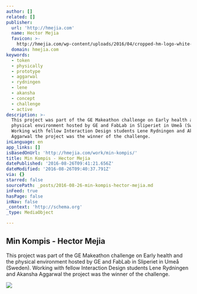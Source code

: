 ```yaml
---
author: []
related: []
publisher:
  url: 'http://hmejia.com'
  name: Hector Mejia
  favicon: >-
    http://hmejia.com/wp-content/uploads/2016/04/cropped-hm-logo-white-192x192.png
  domain: hmejia.com
keywords:
  - token
  - physically
  - prototype
  - aggarwal
  - rydningen
  - lene
  - akansha
  - concept
  - challenge
  - active
description: >-
  This project was part of the GE Makeathon challenge on Early health and the
  physical environment hosted by GE and FabLab in Sliperiet in Umeå (Sweden).
  Working with fellow Interaction Design students Lene Rydningen and Akansha
  Aggarwal the project was the winner of the challenge.
inLanguage: en
app_links: []
isBasedOnUrl: 'http://hmejia.com/work/min-kompis/'
title: Min Kompis - Hector Mejia
datePublished: '2016-08-26T09:41:21.656Z'
dateModified: '2016-08-26T09:40:37.791Z'
via: {}
starred: false
sourcePath: _posts/2016-08-26-min-kompis-hector-mejia.md
inFeed: true
hasPage: false
inNav: false
_context: 'http://schema.org'
_type: MediaObject

---
```

<article style=""><h1>Min Kompis - Hector Mejia</h1><p>This project was part of the GE Makeathon challenge on Early health and the physical environment hosted by GE and FabLab in Sliperiet in Umeå (Sweden). Working with fellow Interaction Design students Lene Rydningen and Akansha Aggarwal the project was the winner of the challenge.</p><img src="http://hmejia.com/wp-content/uploads/2016/04/min-kompis.jpg" /></article>